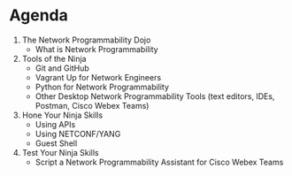 # Agenda

1. The Network Programmability Dojo
    * What is Network Programmability
2. Tools of the Ninja
    * Git and GitHub
    * Vagrant Up for Network Engineers
    * Python for Network Programmability
    * Other Desktop Network Programmability Tools (text editors, IDEs, Postman, Cisco Webex Teams)
3. Hone Your Ninja Skills
    * Using APIs
    * Using NETCONF/YANG
    * Guest Shell
4. Test Your Ninja Skills
    * Script a Network Programmability Assistant for Cisco Webex Teams
